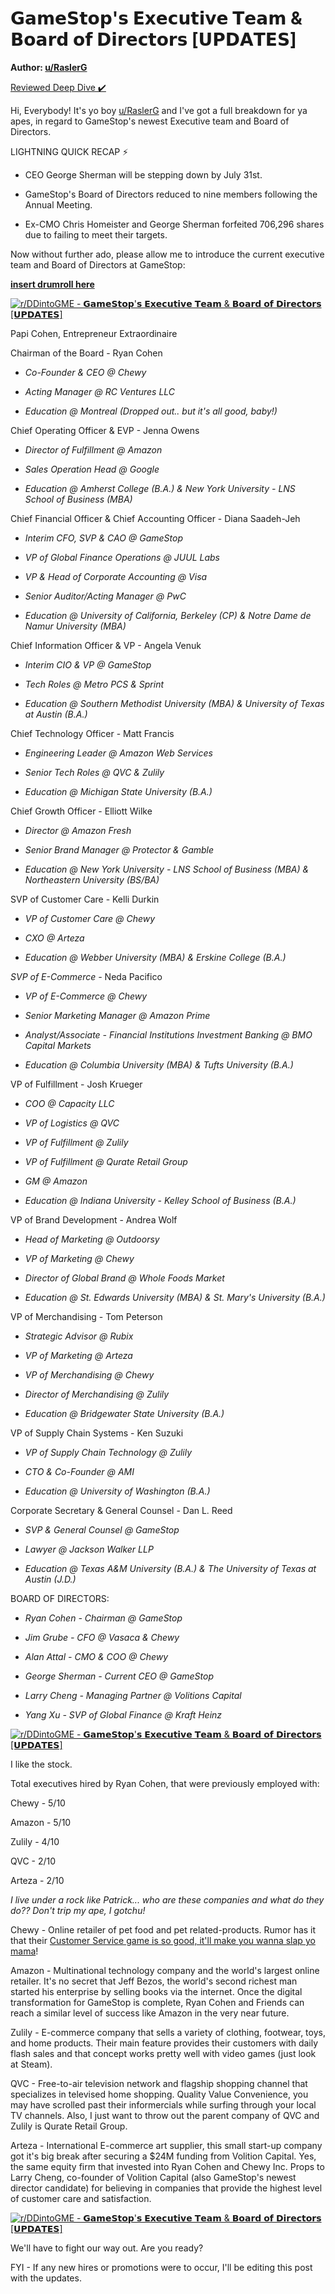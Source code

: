 𝗚𝗮𝗺𝗲𝗦𝘁𝗼𝗽'𝘀 𝗘𝘅𝗲𝗰𝘂𝘁𝗶𝘃𝗲 𝗧𝗲𝗮𝗺 & 𝗕𝗼𝗮𝗿𝗱 𝗼𝗳 𝗗𝗶𝗿𝗲𝗰𝘁𝗼𝗿𝘀 [𝗨𝗣𝗗𝗔𝗧𝗘𝗦]
=====================================================================================================

**Author: [u/RaslerG](https://www.reddit.com/user/RaslerG/)**

[Reviewed Deep Dive ✔️](https://www.reddit.com/r/DDintoGME/search?q=flair_name%3A%22Reviewed%20Deep%20Dive%20%E2%9C%94%EF%B8%8F%22&restrict_sr=1)

Hi, Everybody! It's yo boy [u/RaslerG](https://www.reddit.com/u/RaslerG/) and I've got a full breakdown for ya apes, in regard to GameStop's newest Executive team and Board of Directors.

LIGHTNING QUICK RECAP ⚡

-   CEO George Sherman will be stepping down by July 31st.

-   GameStop's Board of Directors reduced to nine members following the Annual Meeting.

-   Ex-CMO Chris Homeister and George Sherman forfeited 706,296 shares due to failing to meet their targets.

Now without further ado, please allow me to introduce the current executive team and Board of Directors at GameStop:

[**insert drumroll here**](https://www.youtube.com/watch?v=aKsG-4hg8d0)

[![r/DDintoGME - 𝗚𝗮𝗺𝗲𝗦𝘁𝗼𝗽'𝘀 𝗘𝘅𝗲𝗰𝘂𝘁𝗶𝘃𝗲 𝗧𝗲𝗮𝗺 & 𝗕𝗼𝗮𝗿𝗱 𝗼𝗳 𝗗𝗶𝗿𝗲𝗰𝘁𝗼𝗿𝘀 [𝗨𝗣𝗗𝗔𝗧𝗘𝗦]](https://preview.redd.it/ci3tpf0uffu61.png?width=400&format=png&auto=webp&s=6b72fd1336414cdf28b8ef5d94c7b85e11a13933)](https://preview.redd.it/ci3tpf0uffu61.png?width=400&format=png&auto=webp&s=6b72fd1336414cdf28b8ef5d94c7b85e11a13933)

Papi Cohen, Entrepreneur Extraordinaire

Chairman of the Board - Ryan Cohen

-   *Co-Founder & CEO @ Chewy*

-   *Acting Manager @ RC Ventures LLC*

-   *Education @ Montreal (Dropped out.. but it's all good, baby!)*

Chief Operating Officer & EVP - Jenna Owens

-   *Director of Fulfillment @ Amazon*

-   *Sales Operation Head @ Google*

-   *Education @ Amherst College (B.A.) & New York University - LNS School of Business (MBA)*

Chief Financial Officer & Chief Accounting Officer - Diana Saadeh-Jeh

-   *Interim CFO, SVP & CAO @ GameStop*

-   *VP of Global Finance Operations @ JUUL Labs*

-   *VP & Head of Corporate Accounting @ Visa*

-   *Senior Auditor/Acting Manager @ PwC*

-   *Education @ University of California, Berkeley (CP) & Notre Dame de Namur University (MBA)*

Chief Information Officer & VP - Angela Venuk

-   *Interim CIO & VP @ GameStop*

-   *Tech Roles @ Metro PCS & Sprint*

-   *Education @ Southern Methodist University (MBA) & University of Texas at Austin (B.A.)*

Chief Technology Officer - Matt Francis

-   *Engineering Leader @ Amazon Web Services*

-   *Senior Tech Roles @ QVC & Zulily*

-   *Education @ Michigan State University (B.A.)*

Chief Growth Officer - Elliott Wilke

-   *Director @ Amazon Fresh*

-   *Senior Brand Manager @ Protector & Gamble*

-   *Education @ New York University - LNS School of Business (MBA) & Northeastern University (BS/BA)*

SVP of Customer Care - Kelli Durkin

-   *VP of Customer Care @ Chewy*

-   *CXO @ Arteza*

-   *Education @ Webber University (MBA) & Erskine College (B.A.)*

*SVP of E-Commerce -* Neda Pacifico

-   *VP of E-Commerce @ Chewy*

-   *Senior Marketing Manager @ Amazon Prime*

-   *Analyst/Associate - Financial Institutions Investment Banking @ BMO Capital Markets*

-   *Education @ Columbia University (MBA) & Tufts University (B.A.)*

VP of Fulfillment - Josh Krueger

-   *COO @ Capacity LLC*

-   *VP of Logistics @ QVC*

-   *VP of Fulfillment @ Zulily*

-   *VP of Fulfillment @ Qurate Retail Group*

-   *GM @ Amazon*

-   *Education @ Indiana University - Kelley School of Business (B.A.)*

VP of Brand Development - Andrea Wolf

-   *Head of Marketing @ Outdoorsy*

-   *VP of Marketing @ Chewy*

-   *Director of Global Brand @ Whole Foods Market*

-   *Education @ St. Edwards University (MBA) & St. Mary's University (B.A.)*

VP of Merchandising - Tom Peterson

-   *Strategic Advisor @ Rubix*

-   *VP of Marketing @ Arteza*

-   *VP of Merchandising @ Chewy*

-   *Director of Merchandising @ Zulily*

-   *Education @ Bridgewater State University (B.A.)*

VP of Supply Chain Systems - Ken Suzuki

-   *VP of Supply Chain Technology @ Zulily*

-   *CTO & Co-Founder @ AMI*

-   *Education @ University of Washington (B.A.)*

Corporate Secretary & General Counsel - Dan L. Reed

-   *SVP & General Counsel @ GameStop*

-   *Lawyer @ Jackson Walker LLP*

-   *Education @ Texas A&M University (B.A.) & The University of Texas at Austin (J.D.)*

BOARD OF DIRECTORS:

-   *Ryan Cohen* *- Chairman @ GameStop*

-   *Jim Grube* *- CFO @ Vasaca & Chewy*

-   *Alan Attal* *- CMO & COO @ Chewy*

-   *George Sherman* *- Current CEO @ GameStop*

-   *Larry Cheng* *- Managing Partner @ Volitions Capital*

-   *Yang Xu* *- SVP of Global Finance @ Kraft Heinz*

[![r/DDintoGME - 𝗚𝗮𝗺𝗲𝗦𝘁𝗼𝗽'𝘀 𝗘𝘅𝗲𝗰𝘂𝘁𝗶𝘃𝗲 𝗧𝗲𝗮𝗺 & 𝗕𝗼𝗮𝗿𝗱 𝗼𝗳 𝗗𝗶𝗿𝗲𝗰𝘁𝗼𝗿𝘀 [𝗨𝗣𝗗𝗔𝗧𝗘𝗦]](https://preview.redd.it/je0r74yvffu61.png?width=820&format=png&auto=webp&s=1f29edd251f216d28df18f545fee2dfe302a2e1e)](https://preview.redd.it/je0r74yvffu61.png?width=820&format=png&auto=webp&s=1f29edd251f216d28df18f545fee2dfe302a2e1e)

I like the stock.

Total executives hired by Ryan Cohen, that were previously employed with:

Chewy - 5/10

Amazon - 5/10

Zulily - 4/10

QVC - 2/10

Arteza - 2/10

*I live under a rock like Patrick... who are these companies and what do they do?? Don't trip my ape, I gotchu!*

Chewy - Online retailer of pet food and pet related-products. Rumor has it that their [Customer Service game is so good, it'll make you wanna slap yo mama](https://www.youtube.com/watch?v=skKTrYFDYg0)!

Amazon - Multinational technology company and the world's largest online retailer. It's no secret that Jeff Bezos, the world's second richest man started his enterprise by selling books via the internet. Once the digital transformation for GameStop is complete, Ryan Cohen and Friends can reach a similar level of success like Amazon in the very near future.

Zulily - E-commerce company that sells a variety of clothing, footwear, toys, and home products. Their main feature provides their customers with daily flash sales and that concept works pretty well with video games (just look at Steam).

QVC - Free-to-air television network and flagship shopping channel that specializes in televised home shopping. Quality Value Convenience, you may have scrolled past their informercials while surfing through your local TV channels. Also, I just want to throw out the parent company of QVC and Zulily is Qurate Retail Group.

Arteza - International E-commerce art supplier, this small start-up company got it's big break after securing a $24M funding from Volition Capital. Yes, the same equity firm that invested into Ryan Cohen and Chewy Inc. Props to Larry Cheng, co-founder of Volition Capital (also GameStop's newest director candidate) for believing in companies that provide the highest level of customer care and satisfaction.

[![r/DDintoGME - 𝗚𝗮𝗺𝗲𝗦𝘁𝗼𝗽'𝘀 𝗘𝘅𝗲𝗰𝘂𝘁𝗶𝘃𝗲 𝗧𝗲𝗮𝗺 & 𝗕𝗼𝗮𝗿𝗱 𝗼𝗳 𝗗𝗶𝗿𝗲𝗰𝘁𝗼𝗿𝘀 [𝗨𝗣𝗗𝗔𝗧𝗘𝗦]](https://preview.redd.it/2090obo1gfu61.png?width=600&format=png&auto=webp&s=d50e225f6c39a2357f2b416ba5cb19ed2de6cda8)](https://preview.redd.it/2090obo1gfu61.png?width=600&format=png&auto=webp&s=d50e225f6c39a2357f2b416ba5cb19ed2de6cda8)

We'll have to fight our way out. Are you ready?

FYI - If any new hires or promotions were to occur, I'll be editing this post with the updates.
